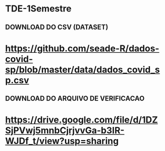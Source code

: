 # TDE-1Semestre
## DOWNLOAD DO CSV (DATASET)
# https://github.com/seade-R/dados-covid-sp/blob/master/data/dados_covid_sp.csv

## DOWNLOAD DO ARQUIVO DE VERIFICACAO

# https://drive.google.com/file/d/1DZSjPVwj5mnbCjrjvvGa-b3IR-WJDf_t/view?usp=sharing


